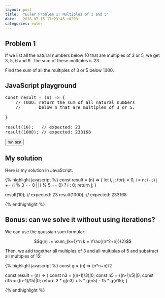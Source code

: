 ```yaml
---
layout: post
title:  "Euler Problem 1: Multiples of 3 and 5"
date:   2016-07-15 17:23:45 +0200
categories: euler
---
```

## Problem 1

If we list all the natural numbers below 10 that are multiples of 3 or 5, we get 3, 5, 6 and 9. The sum of these multiples is 23.

Find the sum of all the multiples of 3 or 5 below 1000.

## JavaScript playground

<pre class="edit" id="editor0">
const result = (n) => {
    // TODO: return the sum of all natural numbers
    //       below n that are multiples of 3 or 5.

}

result(10);   // expected: 23
result(1000); // expected: 233168
</pre>
<button class="test" id="buttonTest0"> run test </button>

<script type="text/html" class="test" id="test0">
(result(1000) === 233168)
</script>

## My solution

Here is my solution in JavaScript. 
<div class="spoiler">
{% highlight javascript %}
const result = (n) => { 
    let i, j;
    for(j = 0, i = n; i--;)
        j += (i % 3 == 0 || i % 5 == 0) ? i : 0; 
    return j; 
}

result(10);   // expected: 23 
result(1000); // expected: 233168

{% endhighlight %}
</div>

## Bonus: can we solve it without using iterations?

<div class="spoiler">
<p>We can use the gaussian sum formular:</p>

$$g(n) := \sum_{k=1}^n k = \frac{(n^2+n)}{2}$$ 

<p>Then, we add together all multiples of 3 and all multiples of 5 and substract all multiples of 15:</p>

{% highlight javascript %}
const g = (n) => (n*n+n)/2

const result = (n) => {
    const n3  = ((n-1)/3)|0;
    const n5  = ((n-1)/5)|0;
    const n15 = ((n-1)/15)|0;
    return 3 * g(n3) + 5 * g(n5) - 15 * g(n15);
}

{% endhighlight %}

</div>